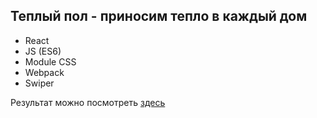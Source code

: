 ## Теплый пол - приносим тепло в каждый дом

* React
* JS (ES6)
* Module CSS
* Webpack
* Swiper

Результат можно посмотреть [здесь]()

